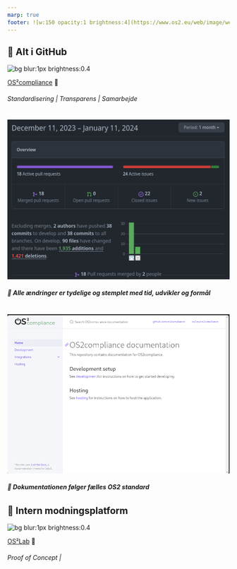 ```yaml
---
marp: true
footer: ![w:150 opacity:1 brightness:4](https://www.os2.eu/web/image/website/1/logo/OS2%20%E2%80%93%20Offentligt%20digitaliseringsf%C3%A6llesskab?unique=8a4ead6)
---
```

<!--
theme: uncover
transition: dissolve
class:
 - invert
headingDivider: 2 
paginate: false
-->

## 🔀 Alt i GitHub
![bg blur:1px brightness:0.4](https://images.pexels.com/photos/6147363/pexels-photo-6147363.jpeg)

[OS²compliance](https://github.com/OS2compliance/)
🔩
###### Standardisering | Transparens | Samarbejde

#
![bg left:55% 100%](../img/compliance_insight.png)
###### **🔩 Alle ændringer er tydelige og stemplet med tid, udvikler og formål**

#
![bg left:55% 100%](../img/ComplianceDocs.gif)
###### **🔩 Dokumentationen følger fælles OS2 standard**


## 🧪 Intern modningsplatform
![bg blur:1px brightness:0.4](https://images.pexels.com/photos/262353/pexels-photo-262353.jpeg)

[OS²Lab](https://github.com/OS2lab)
🔩
###### Proof of Concept | 